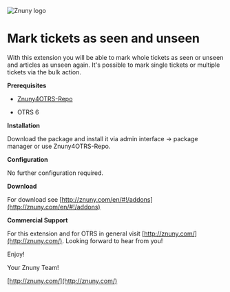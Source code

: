 ![Znuny logo](http://znuny.com/assets/images/logo_small.png)

Mark tickets as seen and unseen
=================
With this extension you will be able to mark whole tickets as seen or unseen and articles as unseen again. It's possible to mark single tickets or multiple tickets via the bulk action.

**Prerequisites**

- [Znuny4OTRS-Repo](http://znuny.com/#!/znuny4otrs)

- OTRS 6

**Installation**

Download the package and install it via admin interface -> package manager or use Znuny4OTRS-Repo.

**Configuration**

No further configuration required.

**Download**

For download see [http://znuny.com/en/#!/addons](http://znuny.com/en/#!/addons)

**Commercial Support**

For this extension and for OTRS in general visit [http://znuny.com/](http://znuny.com/). Looking forward to hear from you!

Enjoy!

 Your Znuny Team!

 [http://znuny.com/](http://znuny.com/)
